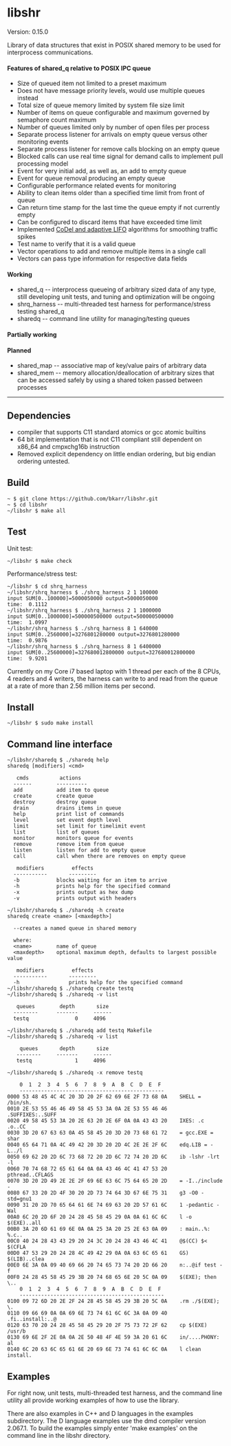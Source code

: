 # libshr

<!---
<a href="https://scan.coverity.com/projects/4816">
  <img alt="Coverity Scan Build Status"
       src="https://scan.coverity.com/projects/4816/badge.svg"/>
</a>
-->

Version: 0.15.0

Library of data structures that exist in POSIX shared memory to be used
for interprocess communications.

#### Features of shared_q relative to POSIX IPC queue
- Size of queued item not limited to a preset maximum
- Does not have message priority levels, would use multiple queues instead
- Total size of queue memory limited by system file size limit
- Number of items on queue configurable and maximum governed by semaphore count
maximum
- Number of queues limited only by number of open files per process
- Separate process listener for arrivals on empty queue versus other monitoring
events
- Separate process listener for remove calls blocking on an empty queue
- Blocked calls can use real time signal for demand calls to implement pull processing model
- Event for very initial add, as well as, an add to empty queue
- Event for queue removal producing an empty queue
- Configurable performance related events for monitoring
- Ability to clean items older than a specified time limit from front of queue
- Can return time stamp for the last time the queue empty if not currently empty
- Can be configured to discard items that have exceeded time limit
- Implemented [CoDel and adaptive LIFO](http://queue.acm.org/detail.cfm?id=2839461) algorithms for smoothing traffic spikes
- Test name to verify that it is a valid queue
- Vector operations to add and remove multiple items in a single call
- Vectors can pass type information for respective data fields


#### Working
- shared_q -- interprocess queueing of arbitrary sized data of any type,
still developing unit tests, and tuning and optimization will be ongoing
- shrq_harness -- multi-threaded test harness for performance/stress testing
shared_q
- sharedq -- command line utility for managing/testing queues

#### Partially working

#### Planned
- shared_map -- associative map of key/value pairs of arbitrary data
- shared_mem -- memory allocation/deallocation of arbitrary sizes that can be
accessed safely by using a shared token passed between processes

***

## Dependencies
- compiler that supports C11 standard atomics or gcc atomic builtins
- 64 bit implementation that is not C11 compliant still dependent on x86_64 and cmpxchg16b instruction
- Removed explicit dependency on little endian ordering, but big endian ordering untested.

## Build
    ~ $ git clone https://github.com/bkarr/libshr.git
    ~ $ cd libshr
    ~/libshr $ make all

## Test
Unit test:

    ~/libshr $ make check

Performance/stress test:

    ~/libshr $ cd shrq_harness
    ~/libshr/shrq_harness $ ./shrq_harness 2 1 100000
    input SUM[0..100000]=5000050000 output=5000050000
    time:  0.1112
    ~/libshr/shrq_harness $ ./shrq_harness 2 1 1000000
    input SUM[0..1000000]=500000500000 output=500000500000
    time:  1.0997
    ~/libshr/shrq_harness $ ./shrq_harness 8 1 640000
    input SUM[0..2560000]=3276801280000 output=3276801280000
    time:  0.9876
    ~/libshr/shrq_harness $ ./shrq_harness 8 1 6400000
    input SUM[0..25600000]=327680012800000 output=327680012800000
    time:  9.9201


 Currently on my Core i7 based laptop with 1 thread per each of the 8 CPUs, 4 readers and 4 writers, the harness can write to and read from the queue at a rate of more than 2.56 million items per second.

## Install
    ~/libshr $ sudo make install

## Command line interface

    ~/libshr/sharedq $ ./sharedq help
    sharedq [modifiers] <cmd>

       cmds			 actions
      ------		----------
      add			add item to queue
      create		create queue
      destroy		destroy queue
      drain			drains items in queue
      help			print list of commands
      level			set event depth level
      limit			set limit for timelimit event
      list			list of queues
      monitor		monitors queue for events
      remove		remove item from queue
      listen		listen for add to empty queue
      call			call when there are removes on empty queue

       modifiers		 effects
      -----------		---------
      -b			blocks waiting for an item to arrive
      -h			prints help for the specified command
      -x			prints output as hex dump
      -v			prints output with headers

    ~/libshr/sharedq $ ./sharedq -h create
    sharedq create <name> [<maxdepth>]

      --creates a named queue in shared memory

      where:
      <name>		name of queue
      <maxdepth>	optional maximum depth, defaults to largest possible value

       modifiers		 effects
      -----------		---------
      -h			    prints help for the specified command
    ~/libshr/sharedq $ ./sharedq create testq
    ~/libshr/sharedq $ ./sharedq -v list

       queues 		 depth 		 size
      --------		-------		------
      testq        	      0		4096

    ~/libshr/sharedq $ ./sharedq add testq Makefile
    ~/libshr/sharedq $ ./sharedq -v list

        queues 		 depth 		 size
       --------		-------		------
       testq       	      1		4096

    ~/libshr/sharedq $ ./sharedq -x remove testq

        0  1  2  3  4  5  6  7  8  9  A  B  C  D  E  F
        -----------------------------------------------
    0000 53 48 45 4C 4C 20 3D 20 2F 62 69 6E 2F 73 68 0A    SHELL = /bin/sh.
    0010 2E 53 55 46 46 49 58 45 53 3A 0A 2E 53 55 46 46    .SUFFIXES:..SUFF
    0020 49 58 45 53 3A 20 2E 63 20 2E 6F 0A 0A 43 43 20    IXES: .c .o..CC
    0030 3D 20 67 63 63 0A 45 58 45 20 3D 20 73 68 61 72    = gcc.EXE = shar
    0040 65 64 71 0A 4C 49 42 20 3D 20 2D 4C 2E 2E 2F 6C    edq.LIB = -L../l
    0050 69 62 20 2D 6C 73 68 72 20 2D 6C 72 74 20 2D 6C    ib -lshr -lrt -l
    0060 70 74 68 72 65 61 64 0A 0A 43 46 4C 41 47 53 20    pthread..CFLAGS
    0070 3D 20 2D 49 2E 2E 2F 69 6E 63 6C 75 64 65 20 2D    = -I../include -
    0080 67 33 20 2D 4F 30 20 2D 73 74 64 3D 67 6E 75 31    g3 -O0 -std=gnu1
    0090 31 20 2D 70 65 64 61 6E 74 69 63 20 2D 57 61 6C    1 -pedantic -Wal
    00A0 6C 20 2D 6F 20 24 28 45 58 45 29 0A 0A 61 6C 6C    l -o $(EXE)..all
    00B0 3A 20 6D 61 69 6E 0A 0A 25 3A 20 25 2E 63 0A 09    : main..%: %.c..
    00C0 40 24 28 43 43 29 20 24 3C 20 24 28 43 46 4C 41    @$(CC) $< $(CFLA
    00D0 47 53 29 20 24 28 4C 49 42 29 0A 0A 63 6C 65 61    GS) $(LIB)..clea
    00E0 6E 3A 0A 09 40 69 66 20 74 65 73 74 20 2D 66 20    n:..@if test -f
    00F0 24 28 45 58 45 29 3B 20 74 68 65 6E 20 5C 0A 09    $(EXE); then \..
        0  1  2  3  4  5  6  7  8  9  A  B  C  D  E  F
        -----------------------------------------------
    0100 09 72 6D 20 2E 2F 24 28 45 58 45 29 3B 20 5C 0A    .rm ./$(EXE); \.
    0110 09 66 69 0A 0A 69 6E 73 74 61 6C 6C 3A 0A 09 40    .fi..install:..@
    0120 63 70 20 24 28 45 58 45 29 20 2F 75 73 72 2F 62    cp $(EXE) /usr/b
    0130 69 6E 2F 2E 0A 0A 2E 50 48 4F 4E 59 3A 20 61 6C    in/....PHONY: al
    0140 6C 20 63 6C 65 61 6E 20 69 6E 73 74 61 6C 6C 0A    l clean install.


## Examples
For right now, unit tests, multi-threaded test harness, and the command line
utility all provide working examples of how to use the library.

There are also examples in C++ and D languages in the examples subdirectory.  The D language examples use the dmd compiler version 2.067.1.  To build the
examples simply enter 'make examples' on the command line in the libshr directory.
